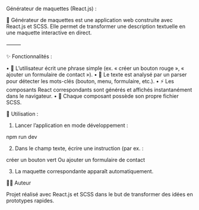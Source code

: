 Générateur de maquettes (React.js) :

🎨 Générateur de maquettes est une application web construite avec React.js et SCSS.
Elle permet de transformer une description textuelle en une maquette interactive en direct.

⸻

✨ Fonctionnalités :

 • 📝 L’utilisateur écrit une phrase simple (ex. « créer un bouton rouge », « ajouter un formulaire de contact »).
 • 🤖 Le texte est analysé par un parser pour détecter les mots-clés (bouton, menu, formulaire, etc.).
 • ⚡ Les composants React correspondants sont générés et affichés instantanément dans le navigateur.
 • 🎨 Chaque composant possède son propre fichier SCSS.


🚀 Utilisation : 

1. Lancer l’application en mode développement :

npm run dev


2. Dans le champ texte, écrire une instruction (par ex. :

créer un bouton vert 
Ou
ajouter un formulaire de contact


3. La maquette correspondante apparaît automatiquement.


👨‍💻 Auteur

Projet réalisé avec React.js et SCSS dans le but de transformer des idées en prototypes rapides.
